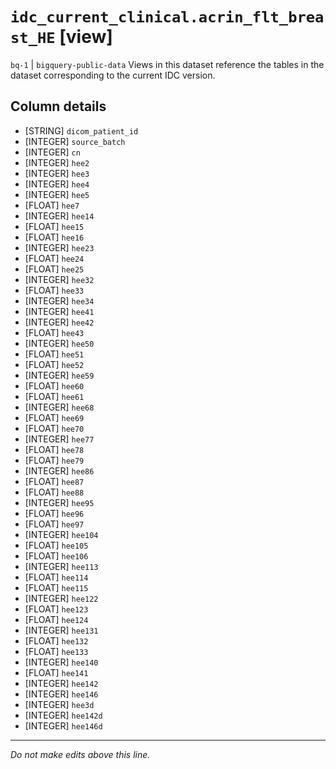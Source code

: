 # `idc_current_clinical.acrin_flt_breast_HE` [view]
`bq-1` | `bigquery-public-data`
Views in this dataset reference the tables in the dataset corresponding to the current IDC version.

## Column details
* [STRING]    `dicom_patient_id`
* [INTEGER]   `source_batch`
* [INTEGER]   `cn`
* [INTEGER]   `hee2`
* [INTEGER]   `hee3`
* [INTEGER]   `hee4`
* [INTEGER]   `hee5`
* [FLOAT]     `hee7`
* [INTEGER]   `hee14`
* [FLOAT]     `hee15`
* [FLOAT]     `hee16`
* [INTEGER]   `hee23`
* [FLOAT]     `hee24`
* [FLOAT]     `hee25`
* [INTEGER]   `hee32`
* [FLOAT]     `hee33`
* [INTEGER]   `hee34`
* [INTEGER]   `hee41`
* [INTEGER]   `hee42`
* [FLOAT]     `hee43`
* [INTEGER]   `hee50`
* [FLOAT]     `hee51`
* [FLOAT]     `hee52`
* [INTEGER]   `hee59`
* [FLOAT]     `hee60`
* [FLOAT]     `hee61`
* [INTEGER]   `hee68`
* [FLOAT]     `hee69`
* [FLOAT]     `hee70`
* [INTEGER]   `hee77`
* [FLOAT]     `hee78`
* [FLOAT]     `hee79`
* [INTEGER]   `hee86`
* [FLOAT]     `hee87`
* [FLOAT]     `hee88`
* [INTEGER]   `hee95`
* [FLOAT]     `hee96`
* [FLOAT]     `hee97`
* [INTEGER]   `hee104`
* [FLOAT]     `hee105`
* [FLOAT]     `hee106`
* [INTEGER]   `hee113`
* [FLOAT]     `hee114`
* [FLOAT]     `hee115`
* [INTEGER]   `hee122`
* [FLOAT]     `hee123`
* [FLOAT]     `hee124`
* [INTEGER]   `hee131`
* [FLOAT]     `hee132`
* [FLOAT]     `hee133`
* [INTEGER]   `hee140`
* [FLOAT]     `hee141`
* [INTEGER]   `hee142`
* [INTEGER]   `hee146`
* [INTEGER]   `hee3d`
* [INTEGER]   `hee142d`
* [INTEGER]   `hee146d`

-------------------------------------------------------------------------------
*Do not make edits above this line.*
